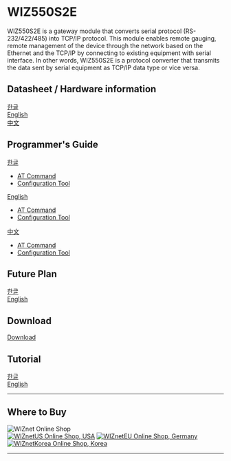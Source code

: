 # WIZ550S2E

WIZ550S2E is a gateway module that converts serial protocol
(RS-232/422/485) into TCP/IP protocol. This module enables remote
gauging, remote management of the device through the network based on
the Ethernet and the TCP/IP by connecting to existing equipment with
serial interface. In other words, WIZ550S2E is a protocol converter that
transmits the data sent by serial equipment as TCP/IP data type or vice
versa.

## Datasheet / Hardware information

[한글](wiz550s2eds_kr.md)  
[English](wiz550s2eds_en.md)  
[中文](wiz550s2eds_cn.md) 

## Programmer's Guide 

[한글](/products/wiz550s2e/wiz550s2epg_kr.md)  
  * [AT
Command](wiz550s2e_at_command_set_kr.md)  
  * [Configuration
Tool](wiz550se_configuration_tool_kr.md)

[English](/wiz550s2epg_en.md)  
  * [AT
Command](wiz550s2e_programmer_s_guide_en.md)  
  * [Configuration
Tool](configuration_tool_en.md)  

[中文](wiz550s2epg_cn.md)  
  * [AT
Command](wiz550s2e_programmer_s_guide_kr.md)  
  * [Configuration
Tool](wiz550s2epg_cn_configuration_tool.md)  

## Future Plan 

[한글](wiz550s2efp_kr.md)  
[English](wiz550s2efp_en.md)  

## Download 

[Download](wiz550s2e_download.d)  

## Tutorial

[한글](wiz550s2e_tutorial_kr.md)  
[English](wiz550s2e_tutorial_en.md)  

-----

## Where to Buy



![WIZnet Online Shop](/products/w5500/buynow.png)  
[![WIZnetUS Online Shop,
USA](/products/w5500/w5500_evb/icons/dollar.png)](http://www.shopwiznet.com/)
[![WIZnetEU Online Shop,
Germany](/products/w5500/w5500_evb/icons/european-euro.png)](http://shop.wiznet.eu/)
[![WIZnetKorea Online Shop,
Korea](/products/w5500/w5500_evb/icons/won.png)](http://shop.wiznet.co.kr/)



-----

